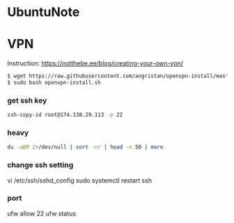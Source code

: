 # UbuntuNote

# VPN 
Instruction: https://notthebe.ee/blog/creating-your-own-vpn/
```bash
$ wget https://raw.githubusercontent.com/angristan/openvpn-install/master/openvpn-install.sh
$ sudo bash openvpn-install.sh
```


### get ssh key
```bash
ssh-copy-id root@174.138.29.113 -p 22
```

### heavy
```bash
du -aBM 2>/dev/null | sort -nr | head -n 50 | more
```

### change ssh setting
vi /etc/ssh/sshd_config
sudo systemctl restart ssh

### port
ufw allow 22
ufw status

